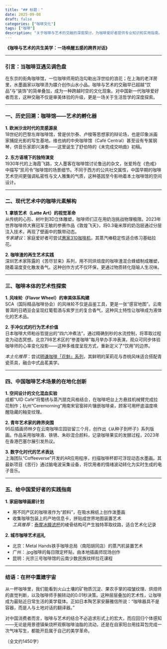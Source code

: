 ```yaml
---
title: "## 标题："
date: 2025-09-08
draft: false
categories: ["咖啡文化"]
tags: ["咖啡"]
description: "关于咖啡与艺术的交融的深度探讨，为咖啡爱好者提供专业知识和实用指南。"
---
```


**《咖啡与艺术的共生美学：一场唤醒五感的跨界对话》**

---

### 引言：当咖啡豆遇见调色盘  
在东京的街角咖啡馆，一位咖啡师用奶泡勾勒出浮世绘的浪花；在上海的老洋房里，水墨画家以咖啡渍为媒介创作山水小品。咖啡与艺术的交融早已超越“饮品”与“装饰”的简单叠加，成为一种跨越时空的文化现象。对中国新一代咖啡爱好者而言，这种交融不仅是审美体验的升级，更是一场关于生活哲学的深度探索。

---

### 一、历史回溯：咖啡馆——艺术的孵化器  
**1. 欧洲沙龙时代的灵感源泉**  
18世纪的巴黎左岸咖啡馆，曾是伏尔泰、卢梭等思想家的辩论场，也是印象派画家捕捉光影的写生基地。维也纳的中央咖啡馆（Café Central）甚至设有专属钢琴，供音乐家即兴演奏——这里诞生了舒伯特的《未完成交响曲》初稿。  

**2. 东方语境下的独特演变**  
1930年代的上海霞飞路，文人墨客在咖啡馆讨论鲁迅的杂文，张爱玲在《色戒》中描写“凯司令”咖啡馆的场景细节。不同于西方的公共社交属性，中国早期的咖啡艺术空间更强调私密性与文人雅集的气质，这种基因至今影响着本土咖啡馆的空间设计。

---

### 二、现代艺术中的咖啡元素解构  
**1. 拿铁艺术（Latte Art）的视觉革命**  
从传统的心形、树叶到3D立体雕塑，咖啡师们正在用奶泡挑战物理极限。2023年世界咖啡师大赛冠军王敏的参赛作品《敦煌飞天》，将0.3毫米厚的奶泡层通过分层注入技术，再现了壁画中的飘带动态。  
*专家建议*：家庭爱好者可尝试[惠家310咖啡机](https://www.amazon.com/s?k=%E6%83%A0%E5%AE%B6310%E5%92%96%E5%95%A1%E6%9C%BA&tag=coffeeprism-20)，其蒸汽棒稳定性适合练习基础拉花。  

**2. 咖啡渣的再生艺术实践**  
深圳艺术家陈露的《苦尽甘来》系列，用不同烘焙度的咖啡渣混合蜂蜡制成雕塑，随着温度变化散发香气。这种创作方式不仅环保，更通过物质转化隐喻人生况味。  

---

### 三、咖啡本体的艺术性探索  
**1. 风味轮（Flavor Wheel）的审美体系构建**  
SCA（国际精品咖啡协会）的风味轮不仅是品鉴工具，更是一张“感官地图”。云南普洱的日晒豆会呈现红葡萄酒与紫罗兰的复合香气，这种风土特性让咖啡成为液体化的艺术品。  

**2. 手冲仪式的行为艺术价值**  
日本咖啡大师粕谷哲提出的“四六冲煮法”，通过精确到秒的水流控制，将萃取过程变为动态冥想。北京798艺术区的“参差咖啡”每月举办手冲表演，观众可同步体验咖啡师的心率变化投影——这种多维度呈现方式，重新定义了“饮用”的边界。  

*本土化推荐*：尝试[明谦咖啡「花魁」系列](https://www.amazon.com/s?k=%E6%98%8E%E8%B0%A6%E5%92%96%E5%95%A1%E3%80%8C%E8%8A%B1%E9%AD%81%E3%80%8D%E7%B3%BB%E5%88%97&tag=coffeeprism-20)，其鲜明的茉莉花与杏桃风味适合搭配青瓷茶具，融合中式品茗美学。

---

### 四、中国咖啡艺术场景的在地化创新  
**1. 空间设计的文化混血实验**  
成都“UID Café”将蜀绣与蒸汽朋克风格结合，在咖啡吧台上方悬挂机械臂完成拉花制作；杭州“Ceremorning”用南宋官窑碎片镶嵌咖啡桌，顾客可用杯底温度唤醒隐藏的釉变纹理。  

**2. 青年艺术家的跨界突围**  
95后插画师林夕在云南咖啡庄园驻留三个月，创作出《从种子到杯子》系列版画。作品采用咖啡液、铁锈、朱砂混合颜料，记录咖啡果实的发酵过程，2023年在香港巴塞尔展引发热议。  

**3. 数字化时代的艺术表达**  
上海团队“Coffeeverse”开发的AR应用程序，扫描咖啡杯即可浮现动态水墨画。其最新项目《苦行》通过脑电波采集设备，将饮用者的情绪波动转化为实时生成的电子音乐。  

---

### 五、给中国爱好者的实践指南  
**1. 家庭咖啡画廊计划**  
- 用不同产区的咖啡液作为“颜料”，在吸水棉纸上创作泼墨画  
- 收集咖啡包装上的产地信息卡，拼贴成世界地图装置艺术  
*工具推荐*：[泰摩冰瞳滤杯](https://www.amazon.com/s?k=%E6%B3%B0%E6%91%A9%E5%86%B0%E7%9E%B3%E6%BB%A4%E6%9D%AF&tag=coffeeprism-20)的棱骨结构可产生独特萃取纹路，适合艺术化记录  

**2. 城市咖啡艺术巡礼**  
- 北京：Metal Hands铁手咖啡总局（南阳胡同店）的蒸汽机装置艺术  
- 广州：.jpg咖啡的每日限定杯贴，由本地插画师现场创作  
- 昆明：光宗三号咖啡馆的云南少数民族纹样拉花课程  

---

### 结语：在杯中重建宇宙  
从一杯咖啡里，我们能看到火山土壤的矿物质沉淀、果农手掌的褶皱纹理、烘焙师的直觉判断，以及咖啡师手腕转动的0.01秒决策。这种层层叠加的艺术性，让咖啡成为最贴近日常生活的美学载体。正如日本陶艺家安藤雅信所说：“咖啡器具不是容器，而是人与土地对话的翻译器。”  

对中国消费者而言，咖啡与艺术的结合不必追求形式上的宏大，而应回归个体感知——无论是用景德镇柴烧杯观察咖啡油脂的流动，还是在自家阳台用挂耳包完成一次气味写生，都能开启属于自己的美学革命。  

（全文约1450字）